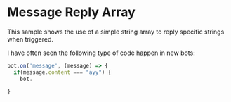 # Message Reply Array

This sample shows the use of a simple string array to reply specific strings when triggered. 

I have often seen the following type of code happen in new bots: 

```js
bot.on('message', (message) => {
  if(message.content === "ayy") {
    bot.

}
